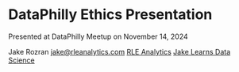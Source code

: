 # DataPhilly Ethics Presentation

Presented at DataPhilly Meetup on November 14, 2024

Jake Rozran
jake@rleanalytics.com
[RLE Analytics](https://rleanalytics.com)
[Jake Learns Data Science](https://jakelearnsdatascience.com)
